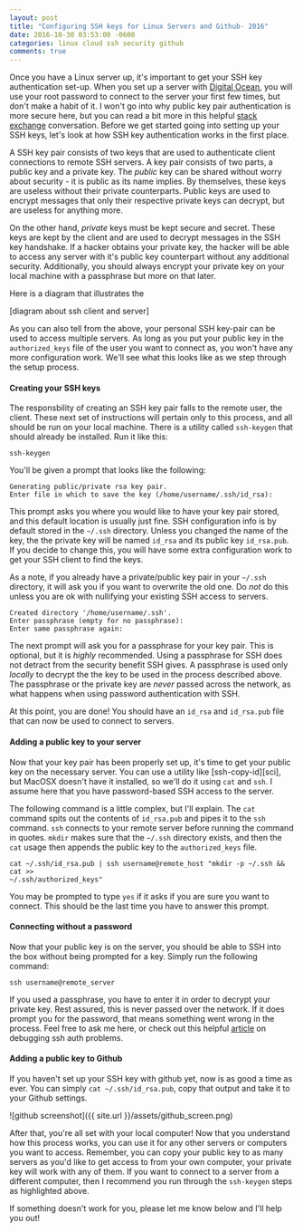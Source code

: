 ```yaml
---
layout: post
title: "Configuring SSH keys for Linux Servers and Github- 2016"
date: 2016-10-30 03:53:00 -0600
categories: linux cloud ssh security github
comments: true
---
```


Once you have a Linux server up, it's important to get your SSH key
authentication set-up. When you set up a server with [Digital Ocean][do], you
will use your root password to connect to the server your first few times, but
don't make a habit of it. I won't go into why public key pair authentication is
more secure here, but you can read a bit more in this helpful [stack
exchange][whyssh] conversation. Before we get started going into setting up
your SSH keys, let's look at how SSH key authentication works in the first
place.

A SSH key pair consists of two keys that are used to authenticate client
connections to remote SSH servers. A key pair consists of two parts, a public
key and a private key. The *public* key can be shared without worry about
security - it is public as its name implies. By themselves, these keys are
useless without their private counterparts. Public keys are used to encrypt
messages that only their respective private keys can decrypt, but are useless
for anything more.

On the other hand, *private* keys must be kept secure and secret. These keys
are kept by the client and are used to decrypt messages in the SSH key
handshake. If a hacker obtains your private key, the hacker will be able to
access any server with it's public key counterpart without any additional
security. Additionally, you should always encrypt your private key on your local machine with
a passphrase but more on that later.

Here is a diagram that illustrates the 



[diagram about ssh client and server]

As you can also tell from the above, your personal SSH key-pair can be used to
access multiple servers. As long as you put your public key in the
`authorized_keys` file of the user you want to connect as, you won't have any
more configuration work. We'll see what this looks like as we step through the
setup process.


#### Creating your SSH keys

The responsbility of creating an SSH key pair falls to the remote user, the
client. These next set of instructions will pertain only to this process, and
all should be run on your local machine. There is a utility called `ssh-keygen`
that should already be installed. Run it like this:

```
ssh-keygen
```

You'll be given a prompt that looks like the following:

```
Generating public/private rsa key pair.
Enter file in which to save the key (/home/username/.ssh/id_rsa):
```

This prompt asks you where you would like to have your key pair stored, and
this default location is usually just fine. SSH configuration info is by
default stored in the `~/.ssh` directory. Unless you changed the name of the
key, the the private key will be named `id_rsa` and its public key
`id_rsa.pub`. If you decide to change this, you will have some extra
configuration work to get your SSH client to find the keys.

As a note, if you already have a private/public key pair in your `~/.ssh`
directory, it will ask you if you want to overwrite the old one. Do _not_ do
this unless you are ok with nullifying your existing SSH access to servers.

```
Created directory '/home/username/.ssh'.
Enter passphrase (empty for no passphrase):
Enter same passphrase again: 
```

The next prompt will ask you for a passphrase for your key pair. This is
optional, but it is *highly* recommended. Using a passphrase for SSH does not
detract from the security benefit SSH gives. A passphrase is used only
_locally_ to decrypt the the key to be used in the process described above. The
passphrase or the private key are _never_ passed across the network, as what
happens when using password authentication with SSH.

At this point, you are done! You should have an `id_rsa` and `id_rsa.pub` file
that can now be used to connect to servers.

#### Adding a public key to your server

Now that your key pair has been properly set up, it's time to get your public
key on the necessary server. You can use a utility like [ssh-copy-id][sci], but
MacOSX doesn't have it installed, so we'll do it using `cat` and
`ssh`. I assume here that you have password-based SSH access to the server.

The following command is a little complex, but I'll explain. The `cat`
command spits out the contents of `id_rsa.pub` and pipes it to the `ssh`
command. `ssh` connects to your remote server before running the command in
quotes. `mkdir` makes sure that the `~/.ssh` directory exists, and then the
`cat` usage then appends the public key to the `authorized_keys` file.

```
cat ~/.ssh/id_rsa.pub | ssh username@remote_host "mkdir -p ~/.ssh && cat >>
~/.ssh/authorized_keys"
```

You may be prompted to type `yes` if it asks if you are sure you want to
connect. This should be the last time you have to answer this prompt.

#### Connecting without a password

Now that your public key is on the server, you should be able to SSH into the
box without being prompted for a key. Simply run the following command:

`ssh username@remote_server`

If you used a passphrase, you have to enter it in order to decrypt your private
key. Rest assured, this is never passed over the network. If it does prompt
you for the password, that means something went wrong in the process. Feel free
to ask me here, or check out this helpful [article][debug] on debugging ssh
auth problems.

#### Adding a public key to Github

If you haven't set up your SSH key with github yet, now is as good a time as
ever. You can simply `cat ~/.ssh/id_rsa.pub`, copy that output and take it to
your Github settings.

![github screenshot]({{ site.url }}/assets/github_screen.png)

After that, you're all set with your local computer! Now that you understand
how this process works, you can use it for any other servers or computers you
want to access. Remember, you can copy your public key to as many servers as
you'd like to get access to from your own computer, your private key will work 
with any of them. If you want to connect to a server from a different 
computer, then I recommend you run through the `ssh-keygen` steps as 
highlighted above. 

If something doesn't work for you, please let me know below and I'll help you
out!

[whyssh]: http://security.stackexchange.com/questions/3887/is-using-a-public-key-for-logging-in-to-ssh-any-better-than-saving-a-password
[do]: https://digitalocean.com
[debug]: https://blog.codefront.net/2007/02/28/debugging-ssh-public-key-authentication-problems/
